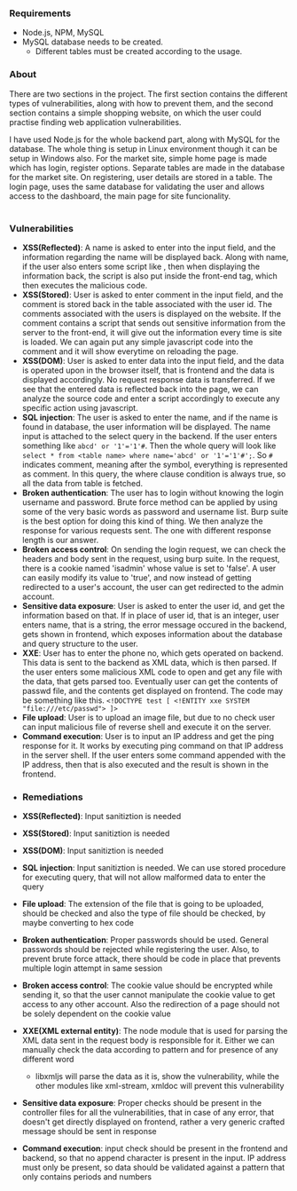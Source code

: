 ### Requirements

- Node.js, NPM, MySQL
- MySQL database needs to be created.
	- Different tables must be created according to the usage.

### About
There are two sections in the project. The first section contains the different types of vulnerabilities, along with how to prevent them, and the second section contains a simple shopping website, on which the user could practise finding web application vulnerabilities.

I have used Node.js for the whole backend part, along with MySQL for the database. The whole thing is setup in Linux environment though it can be setup in Windows also. 
For the market site, simple home page is made which has login, register options. Separate tables are made in the database for the market site. On registering, user details are stored in a table.
The login page, uses the same database for validating the user and allows access to the dashboard, the main page for site funcionality.<br/><br/>


### Vulnerabilities

- **XSS(Reflected)**: A name is asked to enter into the input field, and the information regarding the name will be displayed back. Along with name, if the user also enters some script like <script>alert(10)</script>, then when displaying the information back, the script is also put inside the front-end tag, which then executes the malicious code.
- **XSS(Stored)**: User is asked to enter comment in the input field, and the comment is stored back in the table associated with the user id. The comments associated with the users is displayed on the website. If the comment contains a script that sends out sensitive information from the server to the front-end, it will give out the information every time is site is loaded. We can again put any simple javascript code into the comment and it will show everytime on reloading the page.
- **XSS(DOM)**: User is asked to enter data into the input field, and the data is operated upon in the browser itself, that is frontend and the data is displayed accordingly. No request response data is transferred. If we see that the entered data is reflected back into the page, we can analyze the source code and enter a script accordingly to execute any specific action using javascript.
- **SQL injection**: The user is asked to enter the name, and if the name is found in database, the user information will be displayed. The name input is attached to the select query in the backend. If the user enters something like `abcd' or '1'='1'#`. Then the whole query will look like `select * from <table name> where name='abcd' or '1'='1'#';`. So `#` indicates comment, meaning after the symbol, everything is represented as comment. In this query, the where clause condition is always true, so all the data from table is fetched.
- **Broken authentication**: The user has to login without knowing the login username and password. Brute force method can be applied by using some of the very basic words as password and username list. Burp suite is the best option for doing this kind of thing. We then analyze the response for various requests sent. The one with different response length is our answer.
- **Broken access control**: On sending the login request, we can check the headers and body sent in the request, using burp suite. In the request, there is a cookie named 'isadmin' whose value is set to 'false'. A user can easily modify its value to 'true', and now instead of getting redirected to a user's account, the user can get redirected to the admin account.
- **Sensitive data exposure**: User is asked to enter the user id, and get the information based 	on that. If in place of user id, that is an integer, user enters name, that is a string, the error message occured in the backend, gets shown in frontend, which exposes information about the database and query structure to the user.
- **XXE**: User has to enter the phone no, which gets operated on backend. This data is sent to the backend as XML data, which is then parsed. If the user enters some malicious XML code to open and get any file with the data, that gets parsed too. Eventually user can get the contents of passwd file, and the contents get displayed on frontend. The code may be something like this. `<!DOCTYPE test [ <!ENTITY xxe SYSTEM "file:///etc/passwd"> ]>`
- **File upload**: User is to upload an image file, but due to no check user can input malicious file of reverse shell and execute it on the server.
- **Command execution**: User is to input an IP address and get the ping response for it. It works by executing ping command on that IP address in the server shell. If the user enters some command appended with the IP address, then that is also executed and the result is shown in the frontend.

  
* ### Remediations

* __XSS(Reflected)__: Input sanitiztion is needed

* __XSS(Stored)__: Input sanitiztion is needed

* __XSS(DOM)__: Input sanitiztion is needed

* __SQL injection__: Input sanitiztion is needed. We can use stored procedure for executing query, that will not allow malformed data to enter the query


* __File upload__: The extension of the file that is going to be uploaded, should be checked and also the type of file should be checked, by maybe converting to hex code

* __Broken authentication__: Proper passwords should be used. General passwords should be rejected while registering the user. Also, to prevent brute force attack, there should be code in place that prevents multiple login attempt in same session

* __Broken access control__: The cookie value should be encrypted while sending it, so that the user cannot manipulate the cookie value to get access to any other account. Also the redirection of a page should not be solely dependent on the cookie value

* __XXE(XML external entity)__: The node module that is used for parsing the XML data sent in the request body is responsible for it. Either we can manually check the data according to pattern and for presence of any different word
	* libxmljs will parse the data as it is, show the vulnerability, while the other modules like xml-stream, xmldoc will prevent this vulnerability

* __Sensitive data exposure__: Proper checks should be present in the controller files for all the vulnerabilities, that in case of any error, that doesn't get directly displayed on frontend, rather a very generic crafted message should be sent in response

* __Command execution__: input check should be present in the frontend and backend, so that no append character is present in the input. IP address must only be present, so data should be validated against a pattern that only contains periods and numbers

